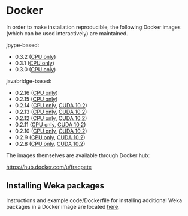 # Docker

In order to make installation reproducible, the following Docker images 
(which can be used interactively) are maintained.

jpype-based:

* 0.3.2 ([CPU only](0.3.2_cpu))
* 0.3.1 ([CPU only](0.3.1_cpu))
* 0.3.0 ([CPU only](0.3.0_cpu))

javabridge-based:

* 0.2.16 ([CPU only](0.2.16_cpu))
* 0.2.15 ([CPU only](0.2.15_cpu))
* 0.2.14 ([CPU only](0.2.14_cpu), [CUDA 10.2](0.2.14_cuda10.2))
* 0.2.13 ([CPU only](0.2.13_cpu), [CUDA 10.2](0.2.13_cuda10.2))
* 0.2.12 ([CPU only](0.2.12_cpu), [CUDA 10.2](0.2.12_cuda10.2))
* 0.2.11 ([CPU only](0.2.11_cpu), [CUDA 10.2](0.2.11_cuda10.2))
* 0.2.10 ([CPU only](0.2.10_cpu), [CUDA 10.2](0.2.10_cuda10.2))
* 0.2.9 ([CPU only](0.2.9_cpu), [CUDA 10.2](0.2.9_cuda10.2))
* 0.2.8 ([CPU only](0.2.8_cpu), [CUDA 10.2](0.2.8_cuda10.2))

The images themselves are available through Docker hub:

https://hub.docker.com/u/fracpete


## Installing Weka packages

Instructions and example code/Dockerfile for installing additional Weka packages in a 
Docker image are located [here](packages).

